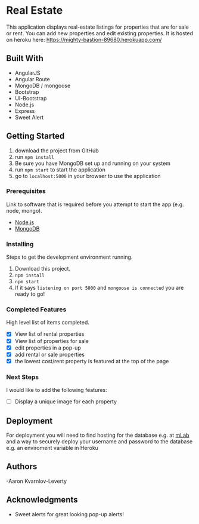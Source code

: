 # Real Estate

This application displays real-estate listings for properties that are for sale or rent. You can add new properties and edit existing properties. It is hosted on heroku here: https://mighty-bastion-89680.herokuapp.com/
## Built With

- AngularJS
- Angular Route
- MongoDB / mongoose
- Bootstrap
- UI-Bootstrap
- Node.js
- Express
- Sweet Alert

## Getting Started

1. download the project from GitHub
2. run `npm install`
3. Be sure you have MongoDB set up and running on your system
4. run `npm start` to start the application
5. go to `localhost:5000` in your browser to use the application

### Prerequisites

Link to software that is required before you attempt to start the app (e.g. node, mongo).

- [Node.js](https://nodejs.org/en/)
- [MongoDB](https://www.mongodb.com/)


### Installing

Steps to get the development environment running.

1. Download this project.
2. `npm install`
3. `npm start`
4. If it says `listening on port 5000` and `mongoose is connected` you are ready to go!

### Completed Features

High level list of items completed.

- [x] View list of rental properties
- [x] View list of properties for sale
- [x] edit properties in a pop-up
- [x] add rental or sale properties
- [x] the lowest cost/rent property is featured at the top of the page

### Next Steps

I would like to add the following features:
- [ ] Display a unique image for each property

## Deployment

For deployment you will need to find hosting for the database e.g. at [mLab](https://mlab.com/) and a way to securely deploy your username and password to the database e.g. an enviroment variable in Heroku

## Authors

-Aaron Kvarnlov-Leverty


## Acknowledgments

* Sweet alerts for great looking pop-up alerts!